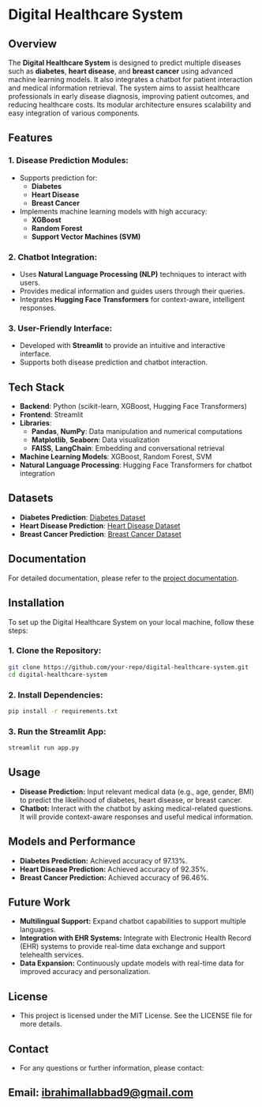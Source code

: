 # Digital Healthcare System

## Overview
The **Digital Healthcare System** is designed to predict multiple diseases such as **diabetes**, **heart disease**, and **breast cancer** using advanced machine learning models. It also integrates a chatbot for patient interaction and medical information retrieval. The system aims to assist healthcare professionals in early disease diagnosis, improving patient outcomes, and reducing healthcare costs. Its modular architecture ensures scalability and easy integration of various components.

## Features

### 1. Disease Prediction Modules:
- Supports prediction for:
  - **Diabetes**
  - **Heart Disease**
  - **Breast Cancer**
- Implements machine learning models with high accuracy:
  - **XGBoost**
  - **Random Forest**
  - **Support Vector Machines (SVM)**

### 2. Chatbot Integration:
- Uses **Natural Language Processing (NLP)** techniques to interact with users.
- Provides medical information and guides users through their queries.
- Integrates **Hugging Face Transformers** for context-aware, intelligent responses.

### 3. User-Friendly Interface:
- Developed with **Streamlit** to provide an intuitive and interactive interface.
- Supports both disease prediction and chatbot interaction.

## Tech Stack

- **Backend**: Python (scikit-learn, XGBoost, Hugging Face Transformers)
- **Frontend**: Streamlit
- **Libraries**:
  - **Pandas**, **NumPy**: Data manipulation and numerical computations
  - **Matplotlib**, **Seaborn**: Data visualization
  - **FAISS**, **LangChain**: Embedding and conversational retrieval
- **Machine Learning Models**: XGBoost, Random Forest, SVM
- **Natural Language Processing**: Hugging Face Transformers for chatbot integration

## Datasets

- **Diabetes Prediction**: [Diabetes Dataset](https://www.kaggle.com/datasets/mathchi/diabetes-data-set)
- **Heart Disease Prediction**: [Heart Disease Dataset](https://www.kaggle.com/datasets/johnsmith88/heart-disease-dataset)
- **Breast Cancer Prediction**: [Breast Cancer Dataset](https://www.kaggle.com/datasets/uciml/breast-cancer-wisconsin-data)
  
## Documentation

For detailed documentation, please refer to the [project documentation](https://drive.google.com/file/d/1YPqP9aENgvgRfkPR7FXk4G90DH6kLtWU/view?usp=sharing).


## Installation

To set up the Digital Healthcare System on your local machine, follow these steps:

### 1. Clone the Repository:
```bash
git clone https://github.com/your-repo/digital-healthcare-system.git
cd digital-healthcare-system
```
### 2. Install Dependencies:
```bash
pip install -r requirements.txt
```
### 3. Run the Streamlit App:
```bash
streamlit run app.py
```
## Usage
- **Disease Prediction:** Input relevant medical data (e.g., age, gender, BMI) to predict the likelihood of diabetes, heart disease, or breast cancer.
- **Chatbot:** Interact with the chatbot by asking medical-related questions. It will provide context-aware responses and useful medical information.

## Models and Performance
- **Diabetes Prediction:** Achieved accuracy of 97.13%.
- **Heart Disease Prediction:** Achieved accuracy of 92.35%.
- **Breast Cancer Prediction:** Achieved accuracy of 96.46%.

## Future Work
- **Multilingual Support:** Expand chatbot capabilities to support multiple languages.
- **Integration with EHR Systems:** Integrate with Electronic Health Record (EHR) systems to provide real-time data exchange and support telehealth services.
- **Data Expansion:** Continuously update models with real-time data for improved accuracy and personalization.

## License
- This project is licensed under the MIT License. See the LICENSE file for more details.

## Contact
- For any questions or further information, please contact:
## Email: ibrahimallabbad9@gmail.com


